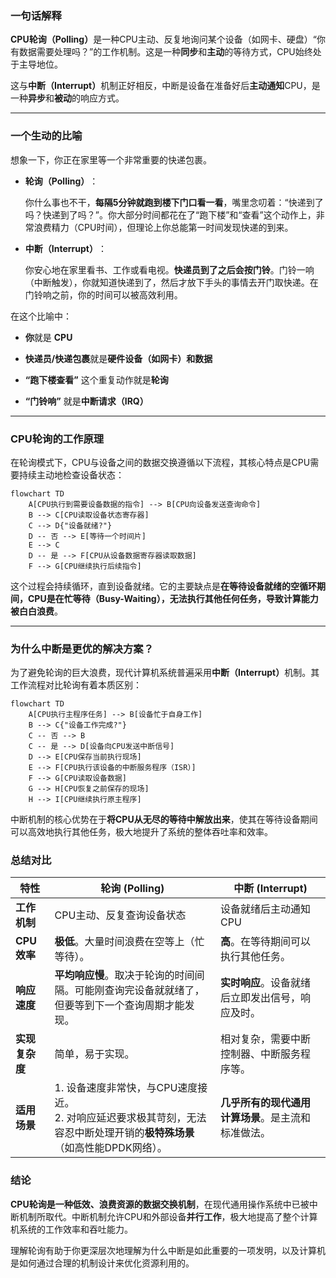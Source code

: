 
### 一句话解释

​**CPU轮询（Polling）​**​ 是一种CPU主动、反复地询问某个设备（如网卡、硬盘）“你有数据需要处理吗？”的工作机制。这是一种**同步**和**主动**的等待方式，CPU始终处于主导地位。

这与**中断（Interrupt）​**​ 机制正好相反，中断是设备在准备好后**主动通知**CPU，是一种**异步**和**被动**的响应方式。

---

### 一个生动的比喻

想象一下，你正在家里等一个非常重要的快递包裹。

- ​**轮询（Polling）​**​：
    
    你什么事也不干，​**每隔5分钟就跑到楼下门口看一看**，嘴里念叨着：“快递到了吗？快递到了吗？”。你大部分时间都花在了“跑下楼”和“查看”这个动作上，非常浪费精力（CPU时间），但理论上你总能第一时间发现快递的到来。
    
- ​**中断（Interrupt）​**​：
    
    你安心地在家里看书、工作或看电视。​**快递员到了之后会按门铃**。门铃一响（中断触发），你就知道快递到了，然后才放下手头的事情去开门取快递。在门铃响之前，你的时间可以被高效利用。
    

在这个比喻中：

- ​**你**就是 ​**CPU**​
    
- ​**快递员/快递包裹**就是 ​**硬件设备（如网卡）和数据**​
    
- ​**​“跑下楼查看”​**​ 这个重复动作就是 ​**轮询**​
    
- ​**​“门铃响”​**​ 就是 ​**中断请求（IRQ）​**​
    

---

### CPU轮询的工作原理

在轮询模式下，CPU与设备之间的数据交换遵循以下流程，其核心特点是CPU需要持续主动地检查设备状态：

```
flowchart TD
    A[CPU执行到需要设备数据的指令] --> B[CPU向设备发送查询命令]
    B --> C[CPU读取设备状态寄存器]
    C --> D{"设备就绪?"}
    D -- 否 --> E[等待一个时间片]
    E --> C
    D -- 是 --> F[CPU从设备数据寄存器读取数据]
    F --> G[CPU继续执行后续指令]
```

这个过程会持续循环，直到设备就绪。它的主要缺点是**在等待设备就绪的空循环期间，CPU是在忙等待（Busy-Waiting），无法执行其他任何任务，导致计算能力被白白浪费**。

---

### 为什么中断是更优的解决方案？

为了避免轮询的巨大浪费，现代计算机系统普遍采用**中断（Interrupt）​**​ 机制。其工作流程对比轮询有着本质区别：

```
flowchart TD
    A[CPU执行主程序任务] --> B[设备忙于自身工作]
    B --> C{"设备工作完成?"}
    C -- 否 --> B
    C -- 是 --> D[设备向CPU发送中断信号]
    D --> E[CPU保存当前执行现场]
    E --> F[CPU执行该设备的中断服务程序（ISR）]
    F --> G[CPU读取设备数据]
    G --> H[CPU恢复之前保存的现场]
    H --> I[CPU继续执行原主程序]
```

中断机制的核心优势在于**将CPU从无尽的等待中解放出来**，使其在等待设备期间可以高效地执行其他任务，极大地提升了系统的整体吞吐率和效率。

### 总结对比

|特性|​**轮询 (Polling)​**​|​**中断 (Interrupt)​**​|
|---|---|---|
|​**工作机制**​|CPU主动、反复查询设备状态|设备就绪后主动通知CPU|
|​**CPU效率**​|​**极低**。大量时间浪费在空等上（忙等待）。|​**高**。在等待期间可以执行其他任务。|
|​**响应速度**​|​**平均响应慢**。取决于轮询的时间间隔。可能刚查询完设备就就绪了，但要等到下一个查询周期才能发现。|​**实时响应**。设备就绪后立即发出信号，响应及时。|
|​**实现复杂度**​|简单，易于实现。|相对复杂，需要中断控制器、中断服务程序等。|
|​**适用场景**​|1. 设备速度非常快，与CPU速度接近。  <br>2. 对响应延迟要求极其苛刻，无法容忍中断处理开销的**极特殊场景**​（如高性能DPDK网络）。|​**几乎所有的现代通用计算场景**。是主流和标准做法。|

### 结论

​**CPU轮询是一种低效、浪费资源的数据交换机制**，在现代通用操作系统中已被中断机制所取代。中断机制允许CPU和外部设备**并行工作**，极大地提高了整个计算机系统的工作效率和吞吐能力。

理解轮询有助于你更深层次地理解为什么中断是如此重要的一项发明，以及计算机是如何通过合理的机制设计来优化资源利用的。